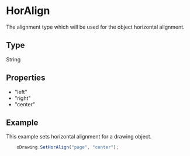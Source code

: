 # HorAlign

The alignment type which will be used for the object horizontal alignment.

## Type

String

## Properties

- "left" 
- "right" 
- "center"

## Example

This example sets horizontal alignment for a drawing object.

```javascript
	oDrawing.SetHorAlign("page", "center");
```